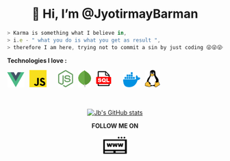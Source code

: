 <div align="center"> 

# 👋 Hi, I’m @JyotirmayBarman
</div>

```js
> Karma is something what I believe in,  
> i.e - " what you do is what you get as result ",  
> therefore I am here, trying not to commit a sin by just coding 😜😜😜😜
```

**Technologies I love :**

<div>
<img src="https://github.com/JyotirmayBarman/JyotirmayBarman/blob/7540be5e3fbdc8144cc5dd4f5060a99c9de0e44c/vue.png" width="40px" height="35px"/>
&nbsp;
<img src="https://github.com/JyotirmayBarman/JyotirmayBarman/blob/73a2336e92e41e4d4302eb2bc8f124dbf0e36a10/js.png" width="40px" height="40px"/>
&nbsp; &nbsp; &nbsp;
<img src="https://github.com/JyotirmayBarman/JyotirmayBarman/blob/73a2336e92e41e4d4302eb2bc8f124dbf0e36a10/node.png" width="35px" height="40px"/>
&nbsp;
<img src="https://github.com/JyotirmayBarman/JyotirmayBarman/blob/73a2336e92e41e4d4302eb2bc8f124dbf0e36a10/mongodb.png" width="30px" height="40px"/>
&nbsp;
<img src="https://github.com/JyotirmayBarman/JyotirmayBarman/blob/7540be5e3fbdc8144cc5dd4f5060a99c9de0e44c/sql.png" width="35px" height="40px"/>
&nbsp; &nbsp; &nbsp;
<img src="https://github.com/JyotirmayBarman/JyotirmayBarman/blob/73a2336e92e41e4d4302eb2bc8f124dbf0e36a10/docker.png" width="40px" height="35px"/>
&nbsp;
<img src="https://github.com/JyotirmayBarman/JyotirmayBarman/blob/73a2336e92e41e4d4302eb2bc8f124dbf0e36a10/linux.png" width="35px" height="40px"/>
</div>



<div align="center">
<br>
<br>

   [![Jb's GitHub stats](https://github-readme-stats.vercel.app/api?username=JyotirmayBarman&show_icons=true&title_color=61afef&icon_color=98c379&text_color=e3e5e8&bg_color=282c34)](https://github.com/JyotirmayBarman)
</div>


<div align="center">

**FOLLOW ME ON**

<a href="https://developerzilla.com"><img src="https://github.com/JyotirmayBarman/JyotirmayBarman/blob/ea4df71eba93fa7d4950fc05fa55331056abdaed/website.png" display="block" width="60px"/></a>


</div>


